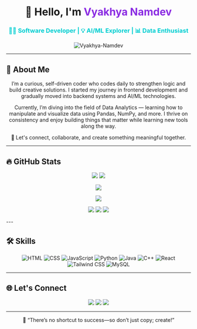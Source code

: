 <h1 align="center">🚀 Hello, I'm <span style="color:#8A2BE2">Vyakhya Namdev</span></h1>
<h3 align="center" style="color: #00CED1;">👩‍💻 Software Developer | 💡 AI/ML Explorer | 📊 Data Enthusiast</h3>

<p align="center">
  <img src="https://komarev.com/ghpvc/?username=Vyakhya-Namdev&label=Profile%20views&color=0e75b6&style=flat" alt="Vyakhya-Namdev"/>
</p>

---

## 🧠 About Me

<p align="center">
I’m a curious, self-driven coder who codes daily to strengthen logic and build creative solutions. I started my journey in frontend development and gradually moved into backend systems and AI/ML technologies.
</p>

<p align="center">
Currently, I’m diving into the field of Data Analytics — learning how to manipulate and visualize data using Pandas, NumPy, and more. I thrive on consistency and enjoy building things that matter while learning new tools along the way.
</p>

<p align="center">
🚀 Let's connect, collaborate, and create something meaningful together.
</p>

---

## 🔥 GitHub Stats

<p align="center">
  <img src="https://github-readme-stats.vercel.app/api?username=Vyakhya-Namdev&show_icons=true&theme=tokyonight"/>
  <img src="https://github-readme-stats.vercel.app/api/top-langs/?username=Vyakhya-Namdev&layout=compact&theme=tokyonight"/>
</p>

<p align="center">
  <img src="https://streak-stats.demolab.com?user=Vyakhya-Namdev&theme=tokyonight" />
</p>

<p align="center">
  <img src="https://github-readme-activity-graph.vercel.app/graph?username=Vyakhya-Namdev&theme=tokyonight" />
</p>

<p align="center">
  <img src="https://github-profile-summary-cards.vercel.app/api/cards/profile-details?username=Vyakhya-Namdev&theme=tokyonight" />
  <img src="https://github-profile-summary-cards.vercel.app/api/cards/repos-per-language?username=Vyakhya-Namdev&theme=tokyonight" />
  <img src="https://github-profile-summary-cards.vercel.app/api/cards/most-commit-language?username=Vyakhya-Namdev&theme=tokyonight" />
</p>
---

## 🛠️ Skills

<p align="center">
  <img src="https://img.icons8.com/color/48/html-5--v1.png" alt="HTML" />
  <img src="https://img.icons8.com/color/48/css3.png" alt="CSS" />
  <img src="https://img.icons8.com/color/48/javascript.png" alt="JavaScript" />
  <img src="https://img.icons8.com/fluency/48/python.png" alt="Python" />
  <img src="https://img.icons8.com/color/48/java-coffee-cup-logo--v1.png" alt="Java" />
  <img src="https://img.icons8.com/color/48/c-plus-plus-logo.png" alt="C++" />
  <img src="https://img.icons8.com/color/48/react-native.png" alt="React" />
  <img src="https://img.icons8.com/color/48/tailwindcss.png" alt="Tailwind CSS" />
  <img src="https://img.icons8.com/color/48/mysql-logo.png" alt="MySQL" />
</p>

---

## 🌐 Let's Connect

<p align="center">
  <a href="https://github.com/Vyakhya-Namdev"><img src="https://img.shields.io/badge/GitHub-000000?style=for-the-badge&logo=github&logoColor=white"/></a>
  <a href="https://linkedin.com/in/vyakhyanamdev"><img src="https://img.shields.io/badge/LinkedIn-0077B5?style=for-the-badge&logo=linkedin&logoColor=white"/></a>
  <a href="mailto:namdevyakhya2005@gmail.com"><img src="https://img.shields.io/badge/Email-D14836?style=for-the-badge&logo=gmail&logoColor=white"/></a>
</p>

---

<p align="center">
  🚀 “There’s no shortcut to success—so don’t just copy; create!”
</p>
